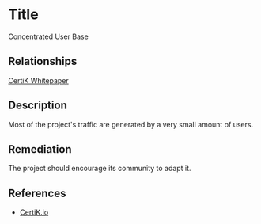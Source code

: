 # Title 
Concentrated User Base

## Relationships 
[CertiK Whitepaper](https://certik.foundation/whitepaper)

## Description 
Most of the project's traffic are generated by a very small amount of users.

## Remediation
The project should encourage its community to adapt it.

## References 
* [CertiK.io](https://certik.io)
